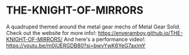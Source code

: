 # THE-KNIGHT-OF-MIRRORS
A quadruped themed around the metal gear mechs of Metal Gear Solid. Check out the website for more info!: https://enveramboy.github.io/THE-KNIGHT-OF-MIRRORS/ And here's a performance video!: https://youtu.be/m0jUERGDB80?si=bwvYwK6YeG7aximY
